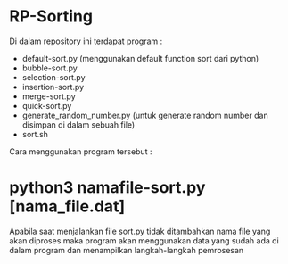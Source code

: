 # RP-Sorting
Di dalam repository ini terdapat program :
  - default-sort.py (menggunakan default function sort dari python)
  - bubble-sort.py
  - selection-sort.py
  - insertion-sort.py
  - merge-sort.py
  - quick-sort.py
  - generate_random_number.py (untuk generate random number dan disimpan di dalam sebuah file)
  - sort.sh

Cara menggunakan program tersebut : 
  # python3 namafile-sort.py [nama_file.dat]

Apabila saat menjalankan file sort.py tidak ditambahkan nama file yang akan diproses maka program akan menggunakan data yang sudah ada di dalam program dan menampilkan langkah-langkah pemrosesan

